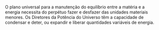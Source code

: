 ﻿O plano universal para a manutenção do equilíbrio entre a matéria e a energia necessita do perpétuo fazer e desfazer das unidades materiais menores. Os Diretores da Potência do Universo têm a capacidade de condensar e deter, ou  expandir e liberar quantidades variáveis de energia.